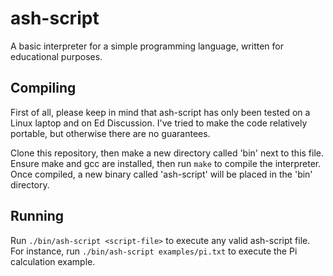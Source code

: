 # ash-script
A basic interpreter for a simple programming language, written for educational purposes.

## Compiling
First of all, please keep in mind that ash-script has only been tested on a Linux laptop and on Ed Discussion. I've tried to make the code relatively portable, but otherwise there are no guarantees.

Clone this repository, then make a new directory called 'bin' next to this file. Ensure make and gcc are installed, then run `make` to compile the interpreter. Once compiled, a new binary called 'ash-script' will be placed in the 'bin' directory.

## Running
Run `./bin/ash-script <script-file>` to execute any valid ash-script file. For instance, run `./bin/ash-script examples/pi.txt` to execute the Pi calculation example.
